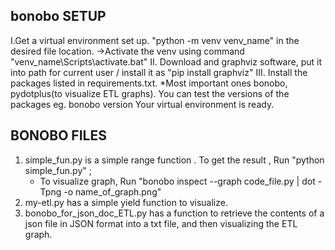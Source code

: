 bonobo SETUP
--------------
I.Get a virtual environment set up. "python -m venv venv_name" in the desired file location. 
   ->Activate the venv using command "venv_name\Scripts\activate.bat"
II. Download and graphviz software, put it into path for current user / install it as "pip install graphviz"
III. Install the packages listed in requirements.txt.
*Most important ones bonobo, pydotplus(to visualize ETL graphs).
You can test the versions of the packages eg. bonobo version
Your virtual environment is ready.

BONOBO FILES
-------------
1. simple_fun.py is a simple range function . To get the result , Run "python simple_fun.py" ; 
    - To visualize graph, Run "bonobo inspect --graph code_file.py | dot -Tpng -o name_of_graph.png" 
2. my-etl.py has a simple yield function to visualize.
3. bonobo_for_json_doc_ETL.py has a function to retrieve the contents of a json file in JSON format into a txt file, and then visualizing the ETL graph.
